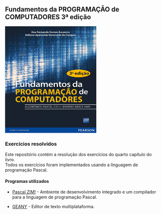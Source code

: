 ## Fundamentos da PROGRAMAÇÃO de COMPUTADORES 3ª edição 
<img src="./_imagens/livro.jpg" width="300" height="350"/>

### Exercícios resolvidos
Este repositório contém a resolução dos exercícios do quarto capítulo do livro.</br>
Todos os exercícios foram implementados usando a linguagem de programação Pascal.


#### Programas utilizados

* [Pascal ZIM!](http://pascalzimbr.blogspot.com/) - Ambiente de desenvolvimento integrado e um compilador para a linguagem de programação Pascal.

* [GEANY](https://www.geany.org/) - Editor de texto multiplataforma.
